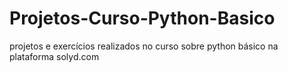 # Projetos-Curso-Python-Basico
projetos e exercícios realizados no curso sobre python básico na plataforma solyd.com
